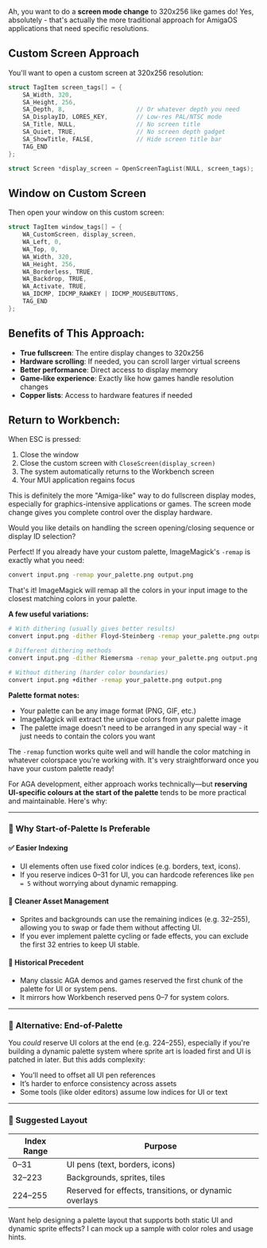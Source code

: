 Ah, you want to do a **screen mode change** to 320x256 like games do! Yes, absolutely - that's actually the more traditional approach for AmigaOS applications that need specific resolutions.

## Custom Screen Approach

You'll want to open a custom screen at 320x256 resolution:

```c
struct TagItem screen_tags[] = {
    SA_Width, 320,
    SA_Height, 256,
    SA_Depth, 8,                    // Or whatever depth you need
    SA_DisplayID, LORES_KEY,        // Low-res PAL/NTSC mode
    SA_Title, NULL,                 // No screen title
    SA_Quiet, TRUE,                 // No screen depth gadget
    SA_ShowTitle, FALSE,            // Hide screen title bar
    TAG_END
};

struct Screen *display_screen = OpenScreenTagList(NULL, screen_tags);
```

## Window on Custom Screen

Then open your window on this custom screen:

```c
struct TagItem window_tags[] = {
    WA_CustomScreen, display_screen,
    WA_Left, 0,
    WA_Top, 0, 
    WA_Width, 320,
    WA_Height, 256,
    WA_Borderless, TRUE,
    WA_Backdrop, TRUE,
    WA_Activate, TRUE,
    WA_IDCMP, IDCMP_RAWKEY | IDCMP_MOUSEBUTTONS,
    TAG_END
};
```

## Benefits of This Approach:

- **True fullscreen**: The entire display changes to 320x256
- **Hardware scrolling**: If needed, you can scroll larger virtual screens
- **Better performance**: Direct access to display memory
- **Game-like experience**: Exactly like how games handle resolution changes
- **Copper lists**: Access to hardware features if needed

## Return to Workbench:

When ESC is pressed:
1. Close the window
2. Close the custom screen with `CloseScreen(display_screen)`
3. The system automatically returns to the Workbench screen
4. Your MUI application regains focus

This is definitely the more "Amiga-like" way to do fullscreen display modes, especially for graphics-intensive applications or games. The screen mode change gives you complete control over the display hardware.

Would you like details on handling the screen opening/closing sequence or display ID selection?

Perfect! If you already have your custom palette, ImageMagick's `-remap` is exactly what you need:

```bash
convert input.png -remap your_palette.png output.png
```

That's it! ImageMagick will remap all the colors in your input image to the closest matching colors in your palette.

**A few useful variations:**
```bash
# With dithering (usually gives better results)
convert input.png -dither Floyd-Steinberg -remap your_palette.png output.png

# Different dithering methods
convert input.png -dither Riemersma -remap your_palette.png output.png

# Without dithering (harder color boundaries)
convert input.png +dither -remap your_palette.png output.png
```

**Palette format notes:**
- Your palette can be any image format (PNG, GIF, etc.)
- ImageMagick will extract the unique colors from your palette image
- The palette image doesn't need to be arranged in any special way - it just needs to contain the colors you want

The `-remap` function works quite well and will handle the color matching in whatever colorspace you're working with. It's very straightforward once you have your custom palette ready!

For AGA development, either approach works technically—but **reserving UI-specific colours at the start of the palette** tends to be more practical and maintainable. Here's why:

---

### 🧠 Why Start-of-Palette Is Preferable

#### ✅ Easier Indexing
- UI elements often use fixed color indices (e.g. borders, text, icons).
- If you reserve indices 0–31 for UI, you can hardcode references like `pen = 5` without worrying about dynamic remapping.

#### 🧰 Cleaner Asset Management
- Sprites and backgrounds can use the remaining indices (e.g. 32–255), allowing you to swap or fade them without affecting UI.
- If you ever implement palette cycling or fade effects, you can exclude the first 32 entries to keep UI stable.

#### 📜 Historical Precedent
- Many classic AGA demos and games reserved the first chunk of the palette for UI or system pens.
- It mirrors how Workbench reserved pens 0–7 for system colors.

---

### 🧩 Alternative: End-of-Palette

You *could* reserve UI colors at the end (e.g. 224–255), especially if you're building a dynamic palette system where sprite art is loaded first and UI is patched in later. But this adds complexity:

- You’ll need to offset all UI pen references
- It’s harder to enforce consistency across assets
- Some tools (like older editors) assume low indices for UI or text

---

### 🔧 Suggested Layout

| Index Range | Purpose            |
|-------------|--------------------|
| 0–31        | UI pens (text, borders, icons) |
| 32–223      | Backgrounds, sprites, tiles     |
| 224–255     | Reserved for effects, transitions, or dynamic overlays |

Want help designing a palette layout that supports both static UI and dynamic sprite effects? I can mock up a sample with color roles and usage hints.

